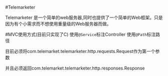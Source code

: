 #Telemarketer

Telemarketer 是一个简单的web服务器,同时也提供了一个简单的Web框架。只是因为有个小需求而不想使用重量级的Web服务器而做。

#MVC使用方式(目前只实现了C)
使用`@Service`标注Controller
使用`@Path`标注路径

目前必须将com.telemarket.telemarketer.http.requests.Request作为第一个参数

并且必须返回com.telemarket.telemarketer.http.responses.Response